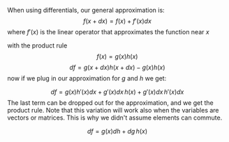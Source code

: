 
When using differentials, our general approximation is:
$$
f(x + dx) = f(x) + f'(x)dx
$$ 
where $f'(x)$ is the linear operator that approximates the function near $x$ 

with the product rule
$$
f(x) = g(x)h(x)
$$
$$
df = g(x + dx)h(x+dx) - g(x)h(x) 
$$
now if we plug in our approximation for $g$ and $h$ we get:

$$
df = g(x)h'(x)dx + g'(x)dx\,h(x) + g'(x)dx\,h'(x)dx
$$
The last term can be dropped out for the approximation, and we get the product rule. Note that this variation will work also when the variables are vectors or matrices. This is why we didn't assume elements can commute.

$$
df = g(x)dh + dg\,h(x)
$$
